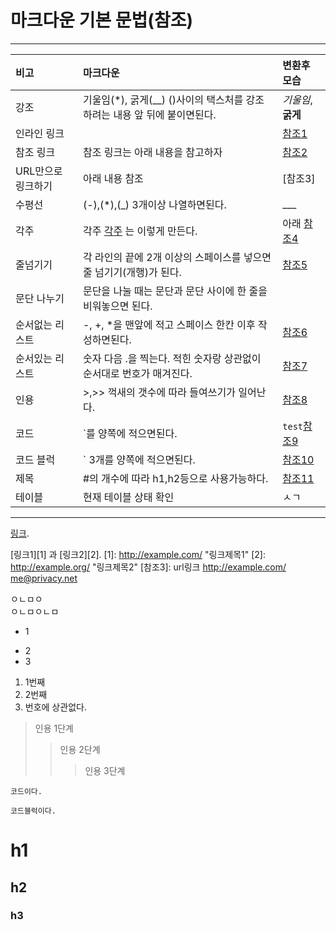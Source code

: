 # 마크다운 기본 문법(참조)
***
|비고|마크다운|변환후 모습|
|:-------|:-------|:-------|
|강조|기울임(*), 굵게(__) ()사이의 택스처를 강조하려는 내용 앞 뒤에 붙이면된다.|*기울임*, __굵게__|
|인라인 링크||[참조1] |
|참조 링크|참조 링크는 아래 내용을 참고하자|[참조2] |
|URL만으로 링크하기|아래 내용 참조|[참조3]|
|수평선|(-),(*),(_) 3개이상 나열하면된다.|___|
|각주|각주 [각주] 는 이렇게 만든다. |아래 [참조4]|
|줄넘기기|각 라인의 끝에  2개 이상의 스페이스를 넣으면  줄 넘기기(개행)가 된다.|[참조5]|
|문단 나누기|문단을 나눌 때는 문단과 문단 사이에 한 줄을 비워놓으면 된다.||
|순서없는 리스트|-, +, *을 맨앞에 적고 스페이스 한칸 이후 작성하면된다.|[참조6]|
|순서있는 리스트|숫자 다음 .을 찍는다. 적힌 숫자랑 상관없이 순서대로 번호가 매겨진다.|[참조7]|
|인용|>,>> 꺽새의 갯수에 따라 들여쓰기가 일어난다.|[참조8]|
|코드|`를 양쪽에 적으면된다.|`test`[참조9]|
|코드 블럭|` 3개를 양쪽에 적으면된다.|[참조10]|
|제목|#의 개수에 따라 h1,h2등으로 사용가능하다.|[참조11]|
|테이블|현재 테이블 상태 확인|ㅅㄱ|
***
[참조1]: 인라인링크  
[링크](http://example.com).  

[참조2]: 참조링크
[링크1][1] 과 [링크2][2].
[1]: http://example.com/ "링크제목1"
[2]: http://example.org/ "링크제목2"
[참조3]: url링크
<http://example.com/>
<me@privacy.net>

[참조4]: 각주
[각주]: 각주다.

[참조5]: 줄개행
ㅇㄴㅁㅇ  
ㅇㄴㅁㅇㄴㅁ  

[참조6]: 리스트
+ 1
* 2
* 3

[참조7]: 순서있는리스트
1. 1번째
2. 2번째
2. 번호에 상관없다.

[참조8]: 인용
>인용 1단계
>>인용 2단계
>>>인용 3단계

[참조9]: 코드한줄

`코드이다.`

[참조10]: 코드블럭

```
코드블럭이다.
```
[참조11]: 제목
# h1
## h2
### h3
